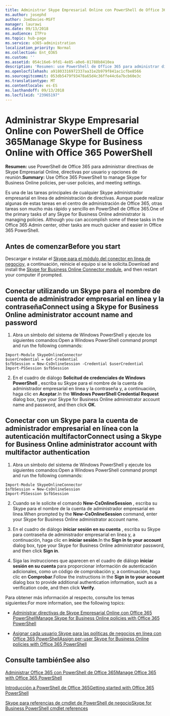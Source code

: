 ```yaml
---
title: Administrar Skype Empresarial Online con PowerShell de Office 365
ms.author: josephd
author: JoeDavies-MSFT
manager: laurawi
ms.date: 09/13/2018
ms.audience: ITPro
ms.topic: hub-page
ms.service: o365-administration
localization_priority: Normal
ms.collection: Ent_O365
ms.custom: ''
ms.assetid: 054c16e6-9fd1-4e85-a0e6-81788b8410ea
description: 'Resumen: use PowerShell de Office 365 para administrar directivas de Skype Empresarial Online, directivas por usuario y opciones de reunión.'
ms.openlocfilehash: a91803316972337aa31e2b979f841ac1cfbe8566
ms.sourcegitcommit: 053db5479f93478a65d4c36ffe44c6a7bcb60e3c
ms.translationtype: MT
ms.contentlocale: es-ES
ms.lasthandoff: 09/13/2018
ms.locfileid: "23965197"
---
```

# <a name="manage-skype-for-business-online-with-office-365-powershell"></a><span data-ttu-id="a1bd1-103">Administrar Skype Empresarial Online con PowerShell de Office 365</span><span class="sxs-lookup"><span data-stu-id="a1bd1-103">Manage Skype for Business Online with Office 365 PowerShell</span></span>

 <span data-ttu-id="a1bd1-104">**Resumen:** use PowerShell de Office 365 para administrar directivas de Skype Empresarial Online, directivas por usuario y opciones de reunión.</span><span class="sxs-lookup"><span data-stu-id="a1bd1-104">**Summary:** Use Office 365 PowerShell to manage Skype for Business Online policies, per-user policies, and meeting settings.</span></span>
  
<span data-ttu-id="a1bd1-p101">Es una de las tareas principales de cualquier Skype administrador empresarial en línea de administración de directivas. Aunque puede realizar algunas de estas tareas en el centro de administración de Office 365, otras tareas son mucho más rápido y sencillo en PowerShell de Office 365.</span><span class="sxs-lookup"><span data-stu-id="a1bd1-p101">One of the primary tasks of any Skype for Business Online administrator is managing policies. Although you can accomplish some of these tasks in the Office 365 Admin center, other tasks are much quicker and easier in Office 365 PowerShell.</span></span> 

## <a name="before-you-start"></a><span data-ttu-id="a1bd1-107">Antes de comenzar</span><span class="sxs-lookup"><span data-stu-id="a1bd1-107">Before you start</span></span>

<span data-ttu-id="a1bd1-108">Descargar e instalar el [Skype para el módulo del conector en línea de negocio](https://www.microsoft.com/en-us/download/details.aspx?id=39366)y, a continuación, reinicie el equipo si se le solicita.</span><span class="sxs-lookup"><span data-stu-id="a1bd1-108">Download and install the [Skype for Business Online Connector module](https://www.microsoft.com/en-us/download/details.aspx?id=39366), and then restart your computer if prompted.</span></span>


## <a name="connect-using-a-skype-for-business-online-administrator-account-name-and-password"></a><span data-ttu-id="a1bd1-109">Conectar utilizando un Skype para el nombre de cuenta de administrador empresarial en línea y la contraseña</span><span class="sxs-lookup"><span data-stu-id="a1bd1-109">Connect using a Skype for Business Online administrator account name and password</span></span>

1. <span data-ttu-id="a1bd1-110">Abra un símbolo del sistema de Windows PowerShell y ejecute los siguientes comandos:</span><span class="sxs-lookup"><span data-stu-id="a1bd1-110">Open a Windows PowerShell command prompt and run the following commands:</span></span> 
    
  ```
  Import-Module SkypeOnlineConnector
  $userCredential = Get-Credential
  $sfbSession = New-CsOnlineSession -Credential $userCredential
  Import-PSSession $sfbSession
  ```

2. <span data-ttu-id="a1bd1-111">En el cuadro de diálogo **Solicitud de credenciales de Windows PowerShell** , escriba su Skype para el nombre de la cuenta de administrador empresarial en línea y la contraseña y, a continuación, haga clic en **Aceptar**.</span><span class="sxs-lookup"><span data-stu-id="a1bd1-111">In the **Windows PowerShell Credential Request** dialog box, type your Skype for Business Online administrator account name and password, and then click **OK**.</span></span>


## <a name="connect-using-a-skype-for-business-online-administrator-account-with-multifactor-authentication"></a><span data-ttu-id="a1bd1-112">Conectar con un Skype para la cuenta de administrador empresarial en línea con la autenticación multifactor</span><span class="sxs-lookup"><span data-stu-id="a1bd1-112">Connect using a Skype for Business Online administrator account with multifactor authentication</span></span>

1. <span data-ttu-id="a1bd1-113">Abra un símbolo del sistema de Windows PowerShell y ejecute los siguientes comandos:</span><span class="sxs-lookup"><span data-stu-id="a1bd1-113">Open a Windows PowerShell command prompt and run the following commands:</span></span>

  ```
  Import-Module SkypeOnlineConnector
  $sfbSession = New-CsOnlineSession
  Import-PSSession $sfbSession
  ```

2. <span data-ttu-id="a1bd1-114">Cuando se le solicite el comando **New-CsOnlineSession** , escriba su Skype para el nombre de la cuenta de administrador empresarial en línea.</span><span class="sxs-lookup"><span data-stu-id="a1bd1-114">When prompted by the **New-CsOnlineSession** command, enter your Skype for Business Online administrator account name.</span></span>

3. <span data-ttu-id="a1bd1-115">En el cuadro de diálogo **iniciar sesión en su cuenta** , escriba su Skype para contraseña de administrador empresarial en línea y, a continuación, haga clic en **iniciar sesión**.</span><span class="sxs-lookup"><span data-stu-id="a1bd1-115">In the **Sign in to your account** dialog box, type your Skype for Business Online administrator password, and then click **Sign in**.</span></span>

4. <span data-ttu-id="a1bd1-116">Siga las instrucciones que aparecen en el cuadro de diálogo **iniciar sesión en su cuenta** para proporcionar información de autenticación adicionales, como un código de comprobación y, a continuación, haga clic en **Comprobar**.</span><span class="sxs-lookup"><span data-stu-id="a1bd1-116">Follow the instructions in the **Sign in to your account** dialog box to provide additional authentication information, such as a verification code, and then click **Verify**.</span></span>

<span data-ttu-id="a1bd1-117">Para obtener más información al respecto, consulte los temas siguientes:</span><span class="sxs-lookup"><span data-stu-id="a1bd1-117">For more information, see the following topics:</span></span>
  
- [<span data-ttu-id="a1bd1-118">Administrar directivas de Skype Empresarial Online con Office 365 PowerShell</span><span class="sxs-lookup"><span data-stu-id="a1bd1-118">Manage Skype for Business Online policies with Office 365 PowerShell</span></span>](manage-skype-for-business-online-policies-with-office-365-powershell.md)
    
- [<span data-ttu-id="a1bd1-119">Asignar cada usuario Skype para las políticas de negocios en línea con Office 365 PowerShell</span><span class="sxs-lookup"><span data-stu-id="a1bd1-119">Assign per-user Skype for Business Online policies with Office 365 PowerShell</span></span>](assign-per-user-skype-for-business-online-policies-with-office-365-powershell.md)
    
## <a name="see-also"></a><span data-ttu-id="a1bd1-120">Consulte también</span><span class="sxs-lookup"><span data-stu-id="a1bd1-120">See also</span></span>

[<span data-ttu-id="a1bd1-121">Administrar Office 365 con PowerShell de Office 365</span><span class="sxs-lookup"><span data-stu-id="a1bd1-121">Manage Office 365 with Office 365 PowerShell</span></span>](manage-office-365-with-office-365-powershell.md)
  
[<span data-ttu-id="a1bd1-122">Introducción a PowerShell de Office 365</span><span class="sxs-lookup"><span data-stu-id="a1bd1-122">Getting started with Office 365 PowerShell</span></span>](getting-started-with-office-365-powershell.md)

[<span data-ttu-id="a1bd1-123">Skype para referencias de cmdlet de PowerShell de negocio</span><span class="sxs-lookup"><span data-stu-id="a1bd1-123">Skype for Business PowerShell cmdlet references</span></span>](https://docs.microsoft.com/powershell/module/skype/?view=skype-ps)

